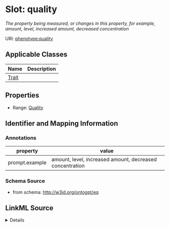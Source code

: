 # Slot: quality
_The property being measured, or changes in this property, for example, amount, level, increased amount, decreased concentration_


URI: [phenotype:quality](http://w3id.org/ontogpt/phenotype/quality)



<!-- no inheritance hierarchy -->




## Applicable Classes

| Name | Description |
| --- | --- |
[Trait](Trait.md) | 






## Properties

* Range: [Quality](Quality.md)







## Identifier and Mapping Information





### Annotations

| property | value |
| --- | --- |
| prompt.example | amount, level, increased amount, decreased concentration |



### Schema Source


* from schema: http://w3id.org/ontogpt/eq




## LinkML Source

<details>
```yaml
name: quality
annotations:
  prompt.example:
    tag: prompt.example
    value: amount, level, increased amount, decreased concentration
description: The property being measured, or changes in this property, for example,
  amount, level, increased amount, decreased concentration
from_schema: http://w3id.org/ontogpt/eq
rank: 1000
alias: quality
owner: Trait
domain_of:
- Trait
range: Quality

```
</details>